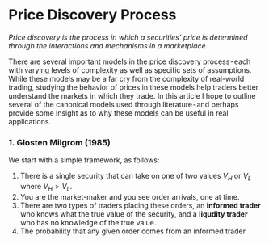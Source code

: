 #  Price Discovery Process 
*Price discovery is the process in which a securities' price is determined through the interactions and mechanisms in a marketplace.* 

There are several important models in the price discovery process - each with varying levels of complexity as well as specific sets of assumptions. While these models may be a far cry from the complexity of real-world trading, studying the behavior of prices in these models help traders better understand the markets in which they trade. In this article I hope to outline several of the canonical models used through literature - and perhaps provide some insight as to why these models can be useful in real applications. 

### 1. Glosten Milgrom (1985)

We start with a simple framework, as follows:

1. There is a single security that can take on one of two values $V_H$ or $V_L$ where $V_H > V_L$.
2. You are the market-maker and you see order arrivals, one at time. 
3. There are two types of traders placing these orders, an **informed trader** who knows what the true value of the security, and a **liqudity trader** who has no knowledge of the true value.
4. The probability that any given order comes from an informed trader 